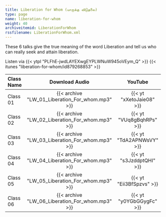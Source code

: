 ```yaml
---
title: Liberation for Whom (யாருக்கு விடுதலை)
type: page
name: liberation-for-whom
weight: 40
archiveitemid: LiberationForWhom
rssfilename: LiberationForWhom.xml
---
```


These 6 talks give the true meaning of the word Liberation and tell us who can really seek and attain liberation.

Listen via {{< ytpl "PLFhE-jwdLAYEXwgEYPLWNuW945oVEym_Q" >}} {{< itunes "liberation-for-whom/id879268853" >}}

Class Name | Download Audio | YouTube
:---|:---:|:---:
Class 01 | {{< archive "LW_01_Liberation_For_whom.mp3" >}} | {{< yt "xXetoJaie08" >}}
Class 02 | {{< archive "LW_02_Liberation_For_whom.mp3" >}} | {{< yt "VUq8gBqhRPs" >}}
Class 03 | {{< archive "LW_03_Liberation_For_whom.mp3" >}} | {{< yt "TdA2APNWsVY" >}}
Class 04 | {{< archive "LW_04_Liberation_For_whom.mp3" >}} | {{< yt "s3JzddptQHI" >}}
Class 05 | {{< archive "LW_05_Liberation_For_whom.mp3" >}} | {{< yt "Eii3BfSpzvs" >}}
Class 06 | {{< archive "LW_06_Liberation_For_whom.mp3" >}} | {{< yt "y0YGbGGygFc" >}}
